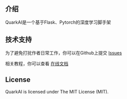 ## 介绍
QuarkAI是一个基于Flask、Pytorch的深度学习脚手架

## 技术支持
为了避免打扰作者日常工作，你可以在Github上提交 [Issues](https://github.com/quarkcloudio/quark-ai/issues)

相关教程，你可以查看 [在线文档](http://quarkcloud.io/quark-ai/)

## License
QuarkAI is licensed under The MIT License (MIT).